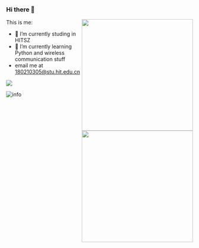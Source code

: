 ### Hi there 👋

<img align="right" img width = '300' height = '300' src="https://i.loli.net/2021/04/01/Atgyjz4YJp2UrWM.png"/>
<img align="right" img width = '300' height = '300' src="https://i.loli.net/2021/04/01/IWBSnDJPNLYQVGt.png"/>


This is me:

- 🔭 I’m currently studing in <span class = "mark" >HITSZ</span>
- 🌱 I’m currently learning Python and wireless communication stuff
- email me at 180210305@stu.hit.edu.cn


![](https://visitor-badge.glitch.me/badge?page_id=wang-ting000.readme)

![info](https://github-readme-stats.vercel.app/api?username=wang-ting000&show_icons=true&count_private=true&hide=prs&theme=tokyonight)
